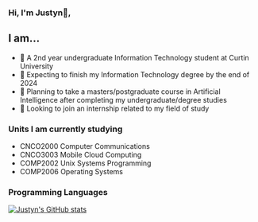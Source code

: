 ### Hi, I'm Justyn👋,
## I am...

- 🔭 A 2nd year undergraduate Information Technology student at Curtin University
- 🌱 Expecting to finish my Information Technology degree by the end of 2024
- 👯 Planning to take a masters/postgraduate course in Artificial Intelligence after completing my undergraduate/degree studies
- 🤔 Looking to join an internship related to my field of study

### Units I am currently studying
- CNCO2000 Computer Communications
- CNCO3003 Mobile Cloud Computing
- COMP2002 Unix Systems Programming
- COMP2006 Operating Systems

### Programming Languages

<!-- GitHub Stats --> 
[![Justyn's GitHub stats](https://GitHub-readme-stats.vercel.app/api?username=Justyn-M&show_icons=true)](https://GitHub.com/anuraghazra/GitHub-readme-stats&theme=radical) 
